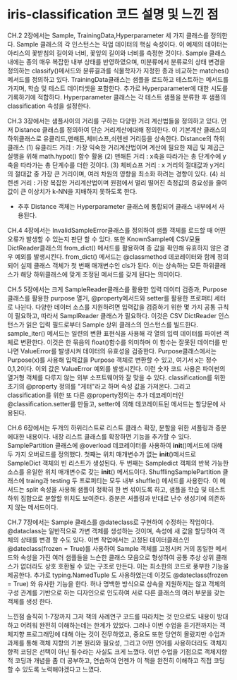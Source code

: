 # iris-classification 코드 설명 및 느낀 점
CH.2 
2장에서는 Sample, TrainingData,Hyperparameter 세 가지 클래스를 정의한다.
Sample 클래스의 각 인스턴스는 작업 데이터의 핵심 속성이다. 이 예제의 데이터는 아리스의 꽃받침의 길이와 너비, 꽃잎의 길이와 너비를 측정한 것이다.
Sample 클래스 내에는 종의 매우 복잡한 내부 상태를 반영하였으며, 미분류에서 분류로의 상태 변경을 정의하는 classify()메서드와 뷴류결과를 식물학자가 지정한 종과 비교하는 matches()메서드를 정의하고 있다.
TrainingData클래스는 샘플을 로드하고 테스트하는 메서드를 가지며, 학습 및 테스트 데이터셋을 포함한다. 추가로 Hyperparameter에 대한 시도를 기록하기에 적합하다. 
Hyperparameter 클래스는 각 테스트 샘플을 분류한 후 샘플의 classification 속성을 설정한다. 

CH.3
3장에서는 샘플사이의 거리를 구하는 다양한 거리 계산법들을 정의하고 있다.
먼저 Distance 클래스를 정의하여 단순 거리계산에대해 정의한다. 이 기본계산 클래스의 하위클래스로 유클리드,맨해튼,체비쇼프,쇠렌센 거리등을 상속한다.
Distance의 하위클래스
(1) 유클리드 거리 : 가장 익숙한 거리계산법이며 계산에 필요한 제곱 및 제곱근 실행을 위해 math.hypot() 함수 활용
(2) 맨해튼 거리 : x축을 따라가는 총 단계수에 y축을 따라가는 총 단계수를 더한 것이다. 
(3) 체비쇼프 거리 : x 거리의 절대값과 y거리의 절대값 중 가장 큰 거리이며, 여러 차원의 영향을 최소화 하려는 경향이 있다.
(4) 쇠렌센 거리 : 가장 복잡한 거리계산법이며 원점에서 멀리 떨어진 측정값의 중요성을 줄여 값이 큰 이상치가 k-NN을 지배하지 못하도록 한다.
* 추후 Distance 객체는 Hyperparameter 클래스에 통합되어 클래스 내부에서 사용된다.

CH.4 
4장에서는 InvalidSampleError클래스를 정의하여 샘플 객체를 로드할 때 어떤 오류가 발생할 수 있는지 판단 할 수 있다.
또한 KnownSample에 CSV모듈 DictReader클래스의 from_dict() 메서드를 활용하여 종 값을 확인해 유효하지 않은 경우 예외를 발생시킨다.
from_dict() 메서드는 @classmethod 데코레이터와 함께 정의 되어 실제 클래스 객체가 첫 번째 매개변수인 cls가 된다. 이는 상속하는 모든 하위클래스가 해당 하위클래스에 맞게 조정된 메서드를 갖게 된다는 의미이다. 

CH.5 
5장에서는 크게 SampleReader클래스를 활용한 입력 데이터 검증과, Purpose 클래스를 활용한 purpose 열거, @property메서드와 setter를 활용한 프로퍼티 세터로 나뉜다.
다양한 데이터 소스를 지원하려면 입력값을 검증하기 위한 몇 가지 공통 규칙이 필요하고, 따라서 SamplReader 클래스가 필요하다. 
이것은 CSV DictReader 인스턴스가 읽은 입력 필드로부터 Sample 상위 클래스의 인스턴스를 빌드한다. sample_iter() 메서드는 일련의 변환 표현식을 사용해 각 열의 입력 데이터를 파이썬 객체로 변환한다. 이것은 한 묶음의 float()함수를 의미하며 이 함수는 잘못된 데이터를 만나면 ValueError를 발생시켜 데이터의 유효성을 검증한다.
Purpose클래스에서는 Purpose(x)를 사용해 입력값을 Purpose 객체로 변환할 수 있고, 여기서 x는 정수 0,1,2이다. 이외 값은 ValueError 예외를 발생시킨다. 이런 숫자 코드 사용은 파이썬의 열거형 객체를 다루지 않는 외부 소프트웨어와 잘 맞을 수 있다.
classification를 위한 초기의 @property 정의를 "게터"라고 하며 속성 값을 가져온다. 그리고 classification를 위한 또 다른 @property정의는 추가 데코레이터인 @classification.setter를 만들고, setter에 의해 데코레이트된 메서드는 할당문에 사용된다.

CH.6
6장에서는 두개의 하위리스트로 리스트 클래스 확장, 분할을 위한 셔플링과 증분에대한 내용이다.
내장 리스트 클래스를 확장하면 기능을 추가할 수 있다. SamplePartition 클래스에 @overload 데코레이터를 사용하여 __init__()메서드에 대해 두 가지 오버로드를 정의했다. 첫째는 위치 매개변수가 없는 __init__()메서드로 SampleDict 객체의 빈 리스트가 생성된다. 두 번째는 Sampledict 객체의 반복 가능한 소스를 유일한 위치 매개변수로 갖는 __init__() 메서드이다.
ShufflingSamplePartition 클래스에 traing과 testing 두 프로퍼티는 모두 내부 shuffle() 메서드를 사용한다. 이 메서드는 split 속성을 사용해 샘플이 정확히 한 번 섞이도록 하고, 샘플을 학습 및 테스트 하위 집합으로 분할할 위치도 보여준다.
증분은 셔플링과 반대로 난수 생성기에 의존하지 않는 메서드이다.

CH.7
7장에서는 Sample 클래스를 @dateclass로 구현하여 수정하는 작업이다. @dataclass는 일반적으로 가변 객체를 생성하는 것이며, 속성에 새 값을 할당하여 객체의 상태를 변경 할 수도 있다. 이번 작업에서는 고정된 데이터클래스인 @dateclass(frozen = True)를 사용하여 Sample 객체를 고정시켜 거의 동일한 메서드와 속성을 가진 여러 샘플들을 느슨한 클래스 모음으로 형성하여 공통 추상 상위 클래스가 없더라도 상호 호환될 수 있는 구조로 만든다. 이는 최소한의 코드로 풍부한 기능을 제공한다. 추가로 typing.NamedTuple 도 사용하였는데 이것도 @dateclass(frozen = True) 와 유사한 기능을 한다. 허나 명백한 방식으로 상속을 지원하지는 않고 객체의 구성 관계를 기반으로 하는 디자인으로 인도하여 서로 다른 클래스의 여러 부분을 갖는 객체를 생성 한다. 

느낀점
솔직히 1-7장까지 그저 책의 사례연구 코드를 따라치는 것 만으로도 내용이 방대하고 어려워 완전히 이해하는데는 한계가 있었다. 그러나 이번 수업을 듣기전까지는 객체지향 프로그래밍에 대해 아는 것이 전무하였고, 중요도 또한 당연히 몰랐지만 수업과 과제를 통해  객체 지향의 기본 원리와 필요성, 그리고 어떤 언어를 사용하더라도 객체지향적 코딩은 선택이 아닌 필수라는 사실도 크게 느꼈다. 이번 수업을 기점으로 객체지향적 코딩과 개념을 좀 더 공부하고, 연습하여 언젠가 이 책을 완전히 이해하고 직접 코딩할 수 있도록 노력해야겠다고 느꼈다.
